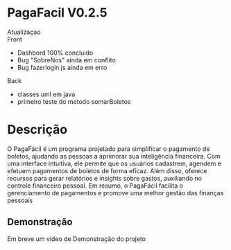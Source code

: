 ﻿# PagaFacil V0.2.5
 
Atualizaçao <br>
Front 
- Dashbord 100% concluido 
- Bug "SobreNos" ainda em conflito
- Bug fazerlogin.js ainda em erro <br>

Back
- classes uml em java 
- primeiro teste do metodo somarBoletos


# Descrição

O PagaFácil é um programa projetado para simplificar o pagamento de boletos, ajudando as pessoas a aprimorar sua inteligência financeira. Com uma interface intuitiva, ele permite que os usuários cadastrem, agendem e efetuem pagamentos de boletos de forma eficaz. Além disso, oferece recursos para gerar relatórios e insights sobre gastos, auxiliando no controle financeiro pessoal. Em resumo, o PagaFácil facilita o gerenciamento de pagamentos e promove uma melhor gestão das finanças pessoais


## Demonstração

Em breve um video de Demonstração do projeto 

